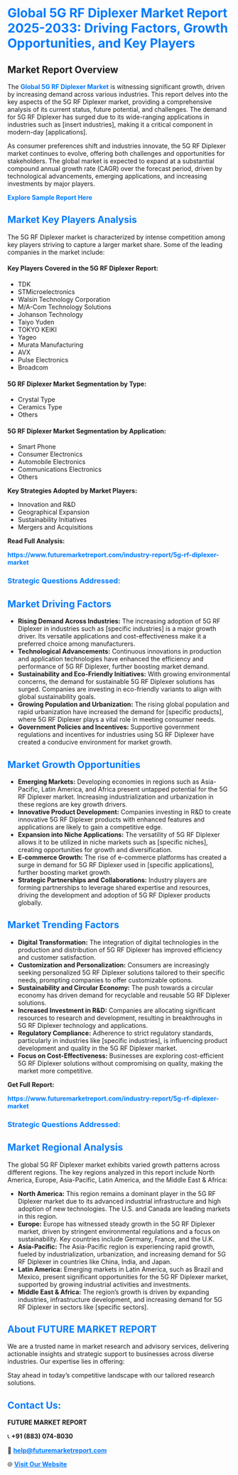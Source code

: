 <h1 style="color: #007BFF;">Global 5G RF Diplexer Market Report 2025-2033: Driving Factors, Growth Opportunities, and Key Players</h1>

<section id="overview">
<h2>Market Report Overview</h2>
<p>The <a href="https://www.futuremarketreport.com/industry-report/5g-rf-diplexer-market" style="color: #007BFF; text-decoration: none;"><strong>Global 5G RF Diplexer Market</strong></a> is witnessing significant growth, driven by increasing demand across various industries. This report delves into the key aspects of the 5G RF Diplexer market, providing a comprehensive analysis of its current status, future potential, and challenges. The demand for 5G RF Diplexer has surged due to its wide-ranging applications in industries such as [insert industries], making it a critical component in modern-day [applications].</p>
<p>As consumer preferences shift and industries innovate, the 5G RF Diplexer market continues to evolve, offering both challenges and opportunities for stakeholders. The global market is expected to expand at a substantial compound annual growth rate (CAGR) over the forecast period, driven by technological advancements, emerging applications, and increasing investments by major players.</p>
</section>

<section id="overview">
<p><a href="https://www.futuremarketreport.com/request-sample/reportId=82299" style="color: #007BFF; text-decoration: none;"><strong>Explore Sample Report Here</strong></a></p>
</section>

<section id="key-players">
<h2 style="color: #007BFF;">Market Key Players Analysis</h2>
<p>The 5G RF Diplexer market is characterized by intense competition among key players striving to capture a larger market share. Some of the leading companies in the market include:</p>
<h4>Key Players Covered in the 5G RF Diplexer Report:</h4>
<ul><li>TDK</li><li>STMicroelectronics</li><li>Walsin Technology Corporation</li><li>M/A-Com Technology Solutions</li><li>Johanson Technology</li><li>Taiyo Yuden</li><li>TOKYO KEIKI</li><li>Yageo</li><li>Murata Manufacturing</li><li>AVX</li><li>Pulse Electronics</li><li>Broadcom</li></ul>
<h4>5G RF Diplexer Market Segmentation by Type:</h4>
<ul><li>Crystal Type</li><li>Ceramics Type</li><li>Others</li></ul>

<h4>5G RF Diplexer Market Segmentation by Application:</h4>
<ul><li>Smart Phone</li><li>Consumer Electronics</li><li>Automobile Electronics</li><li>Communications Electronics</li><li>Others</li></ul>
<p><strong>Key Strategies Adopted by Market Players:</strong></p>
<ul>
<li>Innovation and R&D</li>
<li>Geographical Expansion</li>
<li>Sustainability Initiatives</li>
<li>Mergers and Acquisitions</li>
</ul>
</section>

<section>
<p><strong>Read Full Analysis: </strong></p><a href="https://www.futuremarketreport.com/industry-report/5g-rf-diplexer-market" style="color: #007BFF; text-decoration: none;"><strong>https://www.futuremarketreport.com/industry-report/5g-rf-diplexer-market</strong></a>
<h3 style="color: #007BFF;">Strategic Questions Addressed:</h3>
</section>

<section id="driving-factors">
<h2 style="color: #007BFF;">Market Driving Factors</h2>
<ul>
<li><strong>Rising Demand Across Industries:</strong> The increasing adoption of 5G RF Diplexer in industries such as [specific industries] is a major growth driver. Its versatile applications and cost-effectiveness make it a preferred choice among manufacturers.</li>
<li><strong>Technological Advancements:</strong> Continuous innovations in production and application technologies have enhanced the efficiency and performance of 5G RF Diplexer, further boosting market demand.</li>
<li><strong>Sustainability and Eco-Friendly Initiatives:</strong> With growing environmental concerns, the demand for sustainable 5G RF Diplexer solutions has surged. Companies are investing in eco-friendly variants to align with global sustainability goals.</li>
<li><strong>Growing Population and Urbanization:</strong> The rising global population and rapid urbanization have increased the demand for [specific products], where 5G RF Diplexer plays a vital role in meeting consumer needs.</li>
<li><strong>Government Policies and Incentives:</strong> Supportive government regulations and incentives for industries using 5G RF Diplexer have created a conducive environment for market growth.</li>
</ul>
</section>

<section id="growth-opportunities">
<h2 style="color: #007BFF;">Market Growth Opportunities</h2>
<ul>
<li><strong>Emerging Markets:</strong> Developing economies in regions such as Asia-Pacific, Latin America, and Africa present untapped potential for the 5G RF Diplexer market. Increasing industrialization and urbanization in these regions are key growth drivers.</li>
<li><strong>Innovative Product Development:</strong> Companies investing in R&D to create innovative 5G RF Diplexer products with enhanced features and applications are likely to gain a competitive edge.</li>
<li><strong>Expansion into Niche Applications:</strong> The versatility of 5G RF Diplexer allows it to be utilized in niche markets such as [specific niches], creating opportunities for growth and diversification.</li>
<li><strong>E-commerce Growth:</strong> The rise of e-commerce platforms has created a surge in demand for 5G RF Diplexer used in [specific applications], further boosting market growth.</li>
<li><strong>Strategic Partnerships and Collaborations:</strong> Industry players are forming partnerships to leverage shared expertise and resources, driving the development and adoption of 5G RF Diplexer products globally.</li>
</ul>
</section>

<section id="trending-factors">
<h2 style="color: #007BFF;">Market Trending Factors</h2>
<ul>
<li><strong>Digital Transformation:</strong> The integration of digital technologies in the production and distribution of 5G RF Diplexer has improved efficiency and customer satisfaction.</li>
<li><strong>Customization and Personalization:</strong> Consumers are increasingly seeking personalized 5G RF Diplexer solutions tailored to their specific needs, prompting companies to offer customizable options.</li>
<li><strong>Sustainability and Circular Economy:</strong> The push towards a circular economy has driven demand for recyclable and reusable 5G RF Diplexer solutions.</li>
<li><strong>Increased Investment in R&D:</strong> Companies are allocating significant resources to research and development, resulting in breakthroughs in 5G RF Diplexer technology and applications.</li>
<li><strong>Regulatory Compliance:</strong> Adherence to strict regulatory standards, particularly in industries like [specific industries], is influencing product development and quality in the 5G RF Diplexer market.</li>
<li><strong>Focus on Cost-Effectiveness:</strong> Businesses are exploring cost-efficient 5G RF Diplexer solutions without compromising on quality, making the market more competitive.</li>
</ul>
</section>

<section>
<p><strong>Get Full Report: </strong></p><a href="https://www.futuremarketreport.com/industry-report/5g-rf-diplexer-market" style="color: #007BFF; text-decoration: none;"><strong>https://www.futuremarketreport.com/industry-report/5g-rf-diplexer-market</strong></a>
<h3 style="color: #007BFF;">Strategic Questions Addressed:</h3>
</section>


<section id="regional-analysis">
<h2 style="color: #007BFF;">Market Regional Analysis</h2>
<p>The global 5G RF Diplexer market exhibits varied growth patterns across different regions. The key regions analyzed in this report include North America, Europe, Asia-Pacific, Latin America, and the Middle East & Africa:</p>
<ul>
<li><strong>North America:</strong> This region remains a dominant player in the 5G RF Diplexer market due to its advanced industrial infrastructure and high adoption of new technologies. The U.S. and Canada are leading markets in this region.</li>
<li><strong>Europe:</strong> Europe has witnessed steady growth in the 5G RF Diplexer market, driven by stringent environmental regulations and a focus on sustainability. Key countries include Germany, France, and the U.K.</li>
<li><strong>Asia-Pacific:</strong> The Asia-Pacific region is experiencing rapid growth, fueled by industrialization, urbanization, and increasing demand for 5G RF Diplexer in countries like China, India, and Japan.</li>
<li><strong>Latin America:</strong> Emerging markets in Latin America, such as Brazil and Mexico, present significant opportunities for the 5G RF Diplexer market, supported by growing industrial activities and investments.</li>
<li><strong>Middle East & Africa:</strong> The region’s growth is driven by expanding industries, infrastructure development, and increasing demand for 5G RF Diplexer in sectors like [specific sectors].</li>
</ul>
</section>

<footer>
<h2 style="color: #007BFF;">About FUTURE MARKET REPORT</h2>
<p>We are a trusted name in market research and advisory services, delivering actionable insights and strategic support to businesses across diverse industries. Our expertise lies in offering:</p>

<p>Stay ahead in today’s competitive landscape with our tailored research solutions.</p>

<h2 style="color: #007BFF;">Contact Us:</h2>
<p><strong>FUTURE MARKET REPORT</strong></p>
<p>📞 <strong>+91 (883) 074-8030</strong></p>
<p>📧 <strong><a href="mailto:help@futuremarketreport.com" style="color: #007BFF;">help@futuremarketreport.com</a></strong></p>
<p>🌐 <strong><a href="https://www.futuremarketreport.com/" style="color: #007BFF;">Visit Our Website</a></strong></p>
</footer>